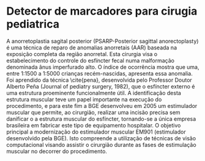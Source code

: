 # Detector de marcadores para cirugia pediatrica
A  anorretoplastia sagital posterior (PSARP-Posterior sagittal anorectoplasty) é uma técnica de reparo de anomalias anorretais (AAR) baseada na exposição completa da região anorretal. Esta cirurgia visa o estabelecimento do controle do esfíncter fecal numa malformação denominada ânus imperfurado alto. O índice de ocorrência mostra que uma, entre 1:1500 a 1:5000 crianças recém-nascidas, apresenta essa anomalia. Foi aprendido da técnica \cite{pena}, desenvolvida pelo Professor Doutor Alberto Peña (Journal of pediatry surgery, 1982), que o esfíncter externo é uma estrutura proeminente funcionalmente útil. A identificação desta estrutura muscular teve um papel importante na execução do procedimento, e para este fim a BGE desenvolveu em 2005 um estimulador muscular que permite, ao cirurgião, realizar uma incisão precisa sem danificar o a estrutura muscular do esfíncter, tornando-se a única empresa brasileira em fabricar este tipo de equipamento hospitalar.
O objetivo principal a modernização do estimulador muscular EM901 (estimulador desenvolvido pela BGE). Isto compreende a utilização de técnicas de visão computacional visando assistir o cirurgião durante as fases de estimulação muscular no decorrer do procedimento.
